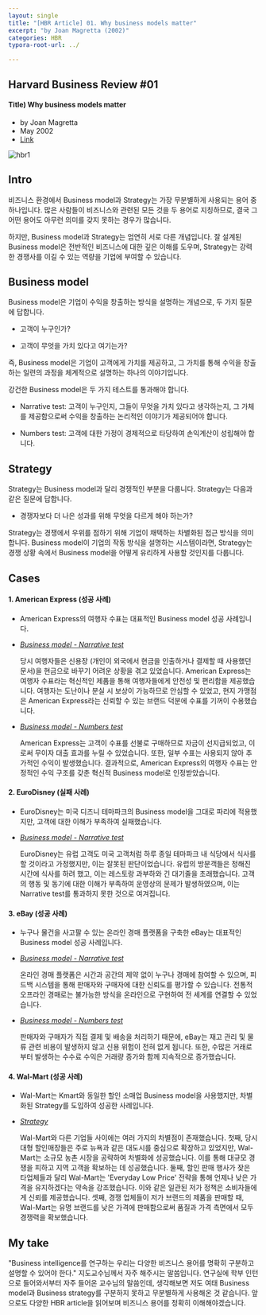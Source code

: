 ```yaml
---
layout: single
title: "[HBR Article] 01. Why business models matter"
excerpt: "by Joan Magretta (2002)"
categories: HBR
typora-root-url: ../

---
```


## Harvard Business Review #01
#### Title) Why business models matter

- by Joan Magretta
- May 2002
- [Link](https://hbr.org/2002/05/why-business-models-matter)



![hbr1](/images/2025-04-11-hbr1/hbr1-1744374105329-2.jpg)



## Intro

비즈니스 환경에서 Business model과 Strategy는 가장 무분별하게 사용되는 용어 중 하나입니다. 많은 사람들이 비즈니스와 관련된 모든 것을 두 용어로 지칭하므로, 결국 그 어떤 용어도 아무런 의미를 갖지 못하는 경우가 많습니다.

하지만, Business model과 Strategy는 엄연히 서로 다른 개념입니다. 잘 설계된 Business model은 전반적인 비즈니스에 대한 깊은 이해를 도우며, Strategy는 강력한 경쟁사를 이길 수 있는 역량을 기업에 부여할 수 있습니다.



## Business model

Business model은 기업이 수익을 창출하는 방식을 설명하는 개념으로, 두 가지 질문에 답합니다.

- 고객이 누구인가?

- 고객이 무엇을 가치 있다고 여기는가?

즉, Business model은 기업이 고객에게 가치를 제공하고, 그 가치를 통해 수익을 창출하는 일련의 과정을 체계적으로 설명하는 하나의 이야기입니다.

강건한 Business model은 두 가지 테스트를 통과해야 합니다.

- Narrative test: 고객이 누구인지, 그들이 무엇을 가치 있다고 생각하는지, 그 가체를 제공함으로써 수익을 창출하는 논리적인 이야기가 제공되어야 합니다.

- Numbers test: 고객에 대한 가정이 경제적으로 타당하여 손익계산이 성립해야 합니다.



## Strategy

Strategy는 Business model과 달리 경쟁적인 부분을 다룹니다. Strategy는 다음과 같은 질문에 답합니다.

- 경쟁자보다 더 나은 성과를 위해 무엇을 다르게 해야 하는가?

Strategy는 경쟁에서 우위를 점하기 위해 기업이 채택하는 차별화된 접근 방식을 의미합니다. Business model이 기업의 작동 방식을 설명하는 시스템이라면, Strategy는 경쟁 상황 속에서 Business model을 어떻게 유리하게 사용할 것인지를 다룹니다.



## Cases

#### 1. American Express (성공 사례)

- American Express의 여행자 수표는 대표적인 Business model 성공 사례입니다.

- *<u>Business model - Narrative test</u>*

  당시 여행자들은 신용장 (개인이 외국에서 현금을 인출하거나 결제할 때 사용했던 문서)을 현금으로 바꾸기 어려운 상황을 겪고 있었습니다. American Express는 여행자 수표라는 혁신적인 제품을 통해 여행자들에게 안전성 및 편리함을 제공했습니다. 여행자는 도난이나 분실 시 보상이 가능하므로 안심할 수 있었고, 현지 가맹점은 American Express라는 신뢰할 수 있는 브랜드 덕분에 수표를 기꺼이 수용했습니다.

- *<u>Business model - Numbers test</u>*

  American Express는 고객이 수표를 선불로 구매하므로 자금이 선지급되었고, 이로써 무이자 대출 효과를 누릴 수 있었습니다. 또한, 일부 수표는 사용되지 않아 추가적인 수익이 발생했습니다. 결과적으로, American Express의 여행자 수표는 안정적인 수익 구조를 갖춘 혁신적 Business model로 인정받았습니다.



#### 2. EuroDisney (실패 사례)

- EuroDisney는 미국 디즈니 테마파크의 Business model을 그대로 파리에 적용했지만, 고객에 대한 이해가 부족하여 실패했습니다.

- *<u>Business model - Narrative test</u>*

  EuroDisney는 유럽 고객도 미국 고객처럼 하루 종일 테마파크 내 식당에서 식사를 할 것이라고 가정했지만, 이는 잘못된 판단이었습니다. 유럽의 방문객들은 정해진 시간에 식사를 하려 했고, 이는 레스토랑 과부하와 긴 대기줄을 초래했습니다. 고객의 행동 및 동기에 대한 이해가 부족하여 운영상의 문제가 발생하였으며, 이는 Narrative test를 통과하지 못한 것으로 여겨집니다.



#### 3. eBay (성공 사례)

- 누구나 물건을 사고팔 수 있는 온라인 경매 플랫폼을 구축한 eBay는 대표적인 Business model 성공 사례입니다.

- *<u>Business model - Narrative test</u>*

  온라인 경매 플랫폼은 시간과 공간의 제약 없이 누구나 경매에 참여할 수 있으며, 피드백 시스템을 통해 판매자와 구매자에 대한 신뢰도를 평가할 수 있습니다. 전통적 오프라인 경매로는 불가능한 방식을 온라인으로 구현하여 전 세계를 연결할 수 있었습니다.

- *<u>Business model - Numbers test</u>*

  판매자와 구매자가 직접 결제 및 배송을 처리하기 때문에, eBay는 재고 관리 및 물류 관련 비용이 발생하지 않고 신용 위험이 전혀 없게 됩니다. 또한, 수많은 거래로부터 발생하는 수수료 수익은 거래량 증가와 함께 지속적으로 증가했습니다.



#### 4. Wal-Mart (성공 사례)

- Wal-Mart는 Kmart와 동일한 할인 소매업 Business model을 사용했지만, 차별화된 Strategy를 도입하여 성공한 사례입니다.

- *<u>Strategy</u>*

  Wal-Mart와 다른 기업들 사이에는 여러 가지의 차별점이 존재했습니다. 첫째, 당시 대형 할인매장들은 주로 뉴욕과 같은 대도시를 중심으로 확장하고 있었지만, Wal-Mart는 소규모 농촌 시장을 공략하여 차별화에 성공했습니다. 이를 통해 대규모 경쟁을 피하고 지역 고객을 확보하는 데 성공했습니다. 둘째, 할인 판매 행사가 잦은 타업체들과 달리 Wal-Mart는 'Everyday Low Price' 전략을 통해 언제나 낮은 가격을 유지하겠다는 약속을 강조했습니다. 이와 같은 일관된 저가 정책은 소비자들에게 신뢰를 제공했습니다. 셋째, 경쟁 업체들이 저가 브랜드의 제품을 판매할 때, Wal-Mart는 유명 브랜드를 낮은 가격에 판매함으로써 품질과 가격 측면에서 모두 경쟁력을 확보했습니다.



## My take

"Business intelligence를 연구하는 우리는 다양한 비즈니스 용어를 명확히 구분하고 설명할 수 있어야 한다." 지도교수님께서 자주 해주시는 말씀입니다. 연구실에 학부 인턴으로 들어와서부터 자주 들어온 교수님의 말씀인데, 생각해보면 저도 여태 Business model과 Business strategy를 구분하지 못하고 무분별하게 사용해온 것 같습니다. 앞으로도 다양한 HBR article을 읽어보며 비즈니스 용어를 정확히 이해해야겠습니다.
